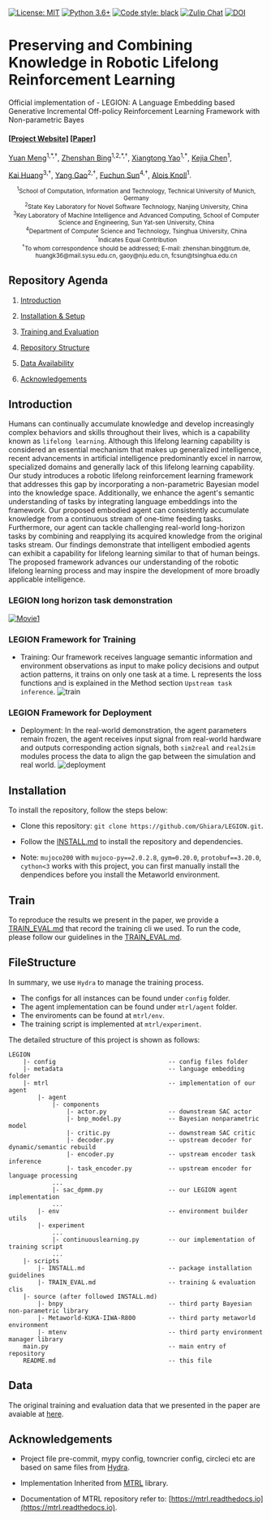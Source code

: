[![License: MIT](https://img.shields.io/badge/License-MIT-green.svg)](https://github.com/facebookresearch/mtrl/blob/main/LICENSE)
[![Python 3.6+](https://img.shields.io/badge/python-3.6+-blue.svg)](https://www.python.org/downloads/release/python-360/)
[![Code style: black](https://img.shields.io/badge/code%20style-black-000000.svg)](https://github.com/psf/black)
[![Zulip Chat](https://img.shields.io/badge/zulip-join_chat-brightgreen.svg)](https://mtenv.zulipchat.com)
[![DOI](https://zenodo.org/badge/619254723.svg)](https://doi.org/10.5281/zenodo.14265088)

# Preserving and Combining Knowledge in Robotic Lifelong Reinforcement Learning

Official implementation of - LEGION: A Language Embedding based Generative Incremental Off-policy Reinforcement Learning Framework with Non-parametric Bayes

#### [[Project Website]](https://ghiara.github.io/LEGION/) [[Paper]](https://www.researchsquare.com/article/rs-4353532/v1)


[Yuan Meng](https://github.com/Ghiara)<sup>1,\*,&dagger;</sup>, [Zhenshan Bing](https://github.com/zhenshan-bing)<sup>1,2,\*,&dagger;</sup>, [Xiangtong Yao](https://www.ce.cit.tum.de/air/people/xiangtong-yao/)<sup>1,\*</sup>, [Kejia Chen](https://kifabrik.mirmi.tum.de/team/)<sup>1</sup>,

[Kai Huang](https://cse.sysu.edu.cn/content/2466)<sup>3,&dagger;</sup>, [Yang Gao](https://is.nju.edu.cn/gy_en/main.htm)<sup>2,&dagger;</sup>, [Fuchun Sun](https://www.cs.tsinghua.edu.cn/csen/info/1312/4393.htm)<sup>4,&dagger;</sup>, [Alois Knoll](https://www.ce.cit.tum.de/air/people/prof-dr-ing-habil-alois-knoll/)<sup>1</sup>.

<p align="center">
<small><sup>1</sup>School of Computation, Information and Technology, Technical University of Munich, Germany</small>
<br><small><sup>2</sup>State Key Laboratory for Novel Software Technology, Nanjing University, China</small>
<br><small><sup>3</sup>Key Laboratory of Machine Intelligence and Advanced Computing, School of Computer Science and Engineering, Sun Yat-sen University, China</small>
<br><small><sup>4</sup>Department of Computer Science and Technology, Tsinghua University, China</small>
<small><br><sup>*</sup>Indicates Equal Contribution</small>
<small><br><sup>&dagger;</sup>To whom correspondence should be addressed; E-mail: zhenshan.bing@tum.de, huangk36@mail.sysu.edu.cn, gaoy@nju.edu.cn, fcsun@tsinghua.edu.cn</small>
</p>

## Repository Agenda

1. [Introduction](#Introduction)

2. [Installation & Setup](#Installation)

3. [Training and Evaluation](#Train)

4. [Repository Structure](#FileStructure)

5. [Data Availability](#Data)

6. [Acknowledgements](#Acknowledgements)

## Introduction

Humans can continually accumulate knowledge and develop increasingly complex behaviors and skills throughout their lives, which is a capability known as `lifelong learning`. 
Although this lifelong learning capability is considered an essential mechanism that makes up generalized intelligence, recent advancements in artificial intelligence predominantly excel in narrow, specialized domains and generally lack of this lifelong learning capability.
Our study introduces a robotic lifelong reinforcement learning framework that addresses this gap by incorporating a non-parametric Bayesian model into the knowledge space.
Additionally, we enhance the agent's semantic understanding of tasks by integrating language embeddings into the framework.
Our proposed embodied agent can consistently accumulate knowledge from a continuous stream of one-time feeding tasks. 
Furthermore, our agent can tackle challenging real-world long-horizon tasks by combining and reapplying its acquired knowledge from the original tasks stream.
Our findings demonstrate that intelligent embodied agents can exhibit a capability for lifelong learning similar to that of human beings.
The proposed framework advances our understanding of the robotic lifelong learning process and may inspire the development of more broadly applicable intelligence.

### LEGION long horizon task demonstration
[![Movie1](/docs/static/images/movie_cover.png "Long horzion task demonstration")](https://www.cit.tum.de/cit/startseite/)
### LEGION Framework for Training
- Training: Our framework receives language semantic information and environment observations 
          as input to make policy decisions and output action patterns, it trains on only one task at a time. L
          represents the loss functions and is explained in the Method section `Upstream task inference`.
![train](/docs/static/images/framework_train.png "Framework for Lifelong reinforcement Learning")
### LEGION Framework for Deployment
- Deployment: In the real-world demonstration, the agent parameters remain frozen, the agent 
          receives input signal from real-world hardware and outputs corresponding action signals, both `sim2real` and `real2sim` 
          modules process the data to align the gap between the simulation and real world.
![deployment](/docs/static/images/framework_deployment.png "Deployment")

## Installation

To install the repository, follow the steps below:

* Clone this repository: `git clone https://github.com/Ghiara/LEGION.git`.

* Follow the [INSTALL.md](scripts/INSTALL.md) to install the repository and dependencies.

* Note: `mujoco200` with `mujoco-py==2.0.2.8`, `gym=0.20.0`, `protobuf==3.20.0`, `cython<3` works with this project, you can first manually install the denpendices before you install the Metaworld environment.

## Train

To reproduce the results we present in the paper, we provide a [TRAIN_EVAL.md](scripts/TRAIN_EVAL.md) that record the training cli we used. To run the code, please follow our guidelines in the [TRAIN_EVAL.md](scripts/TRAIN_EVAL.md).


## FileStructure

In summary, we use `Hydra` to manage the training process. 
- The configs for all instances can be found under `config` folder. 
- The agent implementation can be found under `mtrl/agent` folder.
- The enviroments can be found at `mtrl/env`.
- The training script is implemented at `mtrl/experiment`.


The detailed structure of this project is shown as follows:

```
LEGION
    |- config                               -- config files folder
    |- metadata                             -- language embedding folder
    |- mtrl                                 -- implementation of our agent
        |- agent
            |- components
                |- actor.py                 -- downstream SAC actor
                |- bnp_model.py             -- Bayesian nonparametric model
                |- critic.py                -- downstream SAC critic
                |- decoder.py               -- upstream decoder for dynamic/semantic rebuild
                |- encoder.py               -- upstream encoder task inference
                |- task_encoder.py          -- upstream encoder for language processing
            ...
            |- sac_dpmm.py                  -- our LEGION agent implementation
            ...
        |- env                              -- environment builder utils
        |- experiment
            ...
            |- continuouslearning.py        -- our implementation of training script
            ...           
    |- scripts
        |- INSTALL.md                       -- package installation guidelines
        |- TRAIN_EVAL.md                    -- training & evaluation clis
    |- source (after followed INSTALL.md)
        |- bnpy                             -- third party Bayesian non-parametric library
        |- Metaworld-KUKA-IIWA-R800         -- third party metaworld environment
        |- mtenv                            -- third party environment manager library
    main.py                                 -- main entry of repository
    README.md                               -- this file
```


## Data

The original training and evaluation data that we presented in the paper are avaiable at [here](data/).


## Acknowledgements

* Project file pre-commit, mypy config, towncrier config, circleci etc are based on same files from [Hydra](https://github.com/facebookresearch/hydra).

* Implementation Inherited from [MTRL](https://mtrl.readthedocs.io/en/latest/index.html) library. 

* Documentation of MTRL repository refer to: [https://mtrl.readthedocs.io](https://mtrl.readthedocs.io).